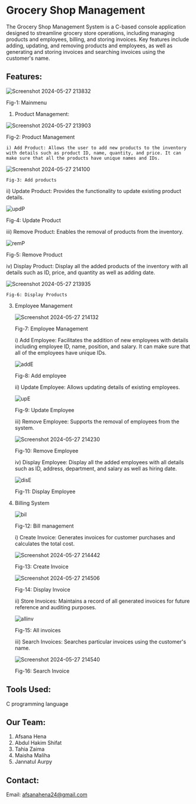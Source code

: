 
# Grocery Shop Management
The Grocery Shop Management System is a C-based console application designed to streamline grocery store operations, including managing products and employees, billing, and storing invoices. Key features include adding, updating, and removing products and employees, as well as generating and storing invoices and searching invoices using the customer's name.




## Features:

![Screenshot 2024-05-27 213832](https://github.com/Afsana2020/groceryshopmanagement/assets/65228189/f1ec75e4-2e19-44a7-ad3b-5e9f64fcae74)

Fig-1: Mainmenu

1. Product Management:

![Screenshot 2024-05-27 213903](https://github.com/Afsana2020/groceryshopmanagement/assets/65228189/95a7100f-e0c9-43af-9d1d-d17aa54b9629)


Fig-2: Product Management

    i) Add Product: Allows the user to add new products to the inventory with details such as product ID, name, quantity, and price. It can make sure that all the products have unique names and IDs.

    
![Screenshot 2024-05-27 214100](https://github.com/Afsana2020/groceryshopmanagement/assets/65228189/395f564d-c60d-49b3-a971-eaddf7bc3a36)


    Fig-3: Add products

   ii) Update Product: Provides the functionality to update existing product details.

![updP](https://github.com/Afsana2020/groceryshopmanagement/assets/65228189/a72a28f7-6842-4058-a054-276894980999)

   Fig-4: Update Product

   iii) Remove Product: Enables the removal of products from the inventory.

![remP](https://github.com/Afsana2020/groceryshopmanagement/assets/65228189/c58deaf3-3f11-4ff4-8999-e9b7d16ba2a2)

    
   Fig-5: Remove Product
   
   iv) Display Product: Display all the added products of the inventory with all details such as ID, price, and quantity as well as adding date.

  
![Screenshot 2024-05-27 213935](https://github.com/Afsana2020/groceryshopmanagement/assets/65228189/405bcda5-20c2-47f4-9b34-ae7e71b06b03)

    
    Fig-6: Display Products

3. Employee Management

    ![Screenshot 2024-05-27 214132](https://github.com/Afsana2020/groceryshopmanagement/assets/65228189/e4b8156b-27fe-43dc-bd00-f5c739e64459)

    
    Fig-7: Employee Management 

   i) Add Employee: Facilitates the addition of new employees with details including employee ID, name, position, and salary. It can make sure that all of the employees have unique IDs.

    ![addE](https://github.com/Afsana2020/groceryshopmanagement/assets/65228189/b0527cfc-1275-4ffa-b937-6af10905cdbe)


    Fig-8: Add employee

   ii) Update Employee: Allows updating details of existing employees.

    ![upE](https://github.com/Afsana2020/groceryshopmanagement/assets/65228189/7f4ba100-9629-4115-a66f-7c7b4543fc3e)

    
    Fig-9: Update Employee

   iii) Remove Employee: Supports the removal of employees from the system.

    ![Screenshot 2024-05-27 214230](https://github.com/Afsana2020/groceryshopmanagement/assets/65228189/cfc93edb-2866-442c-b297-fbc116dfa4f8)


    Fig-10: Remove Employee

   iv) Display Employee: Display all the added employees with all details such as ID, address, department, and salary as well as hiring date.

    ![disE](https://github.com/Afsana2020/groceryshopmanagement/assets/65228189/785438ea-b546-4182-bfd7-42cc12c74ed9)


    Fig-11: Display Employee

5. Billing System

    ![bil](https://github.com/Afsana2020/groceryshopmanagement/assets/65228189/2f662f42-10d3-4d2d-a843-2be701772c1a)


    Fig-12: Bill management

   i) Create Invoice: Generates invoices for customer purchases and calculates the total cost.

    ![Screenshot 2024-05-27 214442](https://github.com/Afsana2020/groceryshopmanagement/assets/65228189/db1f06dc-02c1-4405-bc5b-ee39eb580c9b)


    Fig-13: Create Invoice

    ![Screenshot 2024-05-27 214506](https://github.com/Afsana2020/groceryshopmanagement/assets/65228189/27e44875-d4d9-47b1-a690-6872be60c655)

    Fig-14: Display Invoice

   ii) Store Invoices: Maintains a record of all generated invoices for future reference and auditing purposes.

    ![allinv](https://github.com/Afsana2020/groceryshopmanagement/assets/65228189/c1c7d3a9-fdc6-4a53-a71c-d8cb17d1a079)


    Fig-15: All invoices

   iii) Search Invoices: Searches particular invoices using the customer's name.

    ![Screenshot 2024-05-27 214540](https://github.com/Afsana2020/groceryshopmanagement/assets/65228189/61be4049-d147-4602-9166-d86e08377aeb)


   Fig-16: Search Invoice

## Tools Used:
C programming language

## Our Team:
1. Afsana Hena
2. Abdul Hakim Shifat
3. Tahia Zaima
4. Maisha Maliha
5. Jannatul Aurpy
   
## Contact:

Email: afsanahena24@gmail.com

